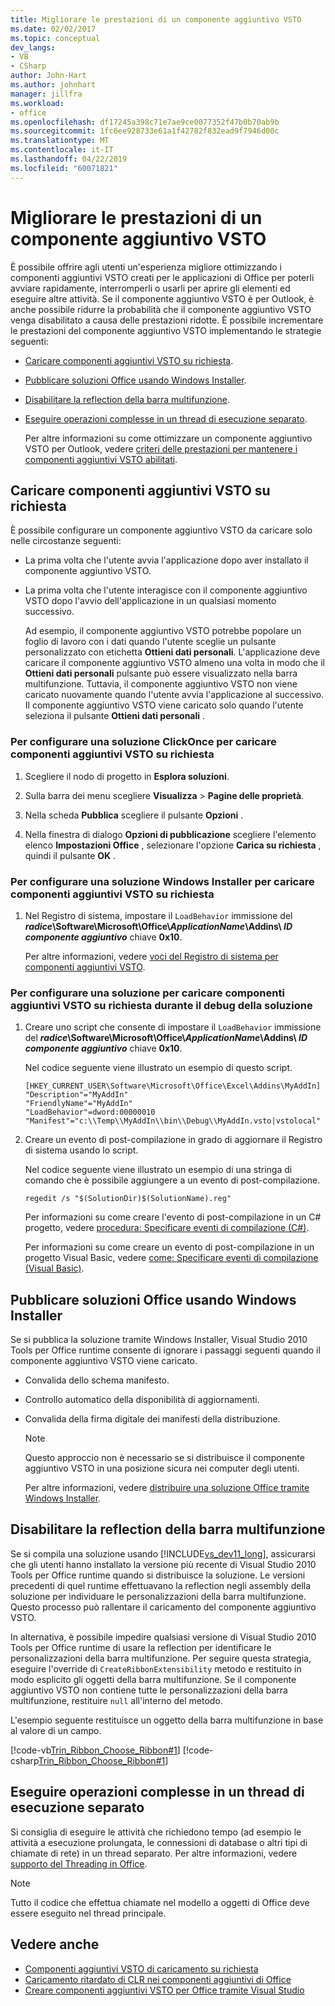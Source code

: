```yaml
---
title: Migliorare le prestazioni di un componente aggiuntivo VSTO
ms.date: 02/02/2017
ms.topic: conceptual
dev_langs:
- VB
- CSharp
author: John-Hart
ms.author: johnhart
manager: jillfra
ms.workload:
- office
ms.openlocfilehash: df17245a398c71e7ae9ce0077352f47b0b70ab9b
ms.sourcegitcommit: 1fc6ee928733e61a1f42782f832ead9f7946d00c
ms.translationtype: MT
ms.contentlocale: it-IT
ms.lasthandoff: 04/22/2019
ms.locfileid: "60071821"
---
```

# <a name="improve-the-performance-of-a-vsto-add-in"></a>Migliorare le prestazioni di un componente aggiuntivo VSTO
  È possibile offrire agli utenti un'esperienza migliore ottimizzando i componenti aggiuntivi VSTO creati per le applicazioni di Office per poterli avviare rapidamente, interromperli o usarli per aprire gli elementi ed eseguire altre attività. Se il componente aggiuntivo VSTO è per Outlook, è anche possibile ridurre la probabilità che il componente aggiuntivo VSTO venga disabilitato a causa delle prestazioni ridotte. È possibile incrementare le prestazioni del componente aggiuntivo VSTO implementando le strategie seguenti:

- [Caricare componenti aggiuntivi VSTO su richiesta](#Load).

- [Pubblicare soluzioni Office usando Windows Installer](#Publish).

- [Disabilitare la reflection della barra multifunzione](#Bypass).

- [Eseguire operazioni complesse in un thread di esecuzione separato](#Perform).

  Per altre informazioni su come ottimizzare un componente aggiuntivo VSTO per Outlook, vedere [criteri delle prestazioni per mantenere i componenti aggiuntivi VSTO abilitati](http://go.microsoft.com/fwlink/?LinkID=266503).

## <a name="Load"></a> Caricare componenti aggiuntivi VSTO su richiesta
 È possibile configurare un componente aggiuntivo VSTO da caricare solo nelle circostanze seguenti:

- La prima volta che l'utente avvia l'applicazione dopo aver installato il componente aggiuntivo VSTO.

- La prima volta che l'utente interagisce con il componente aggiuntivo VSTO dopo l'avvio dell'applicazione in un qualsiasi momento successivo.

  Ad esempio, il componente aggiuntivo VSTO potrebbe popolare un foglio di lavoro con i dati quando l'utente sceglie un pulsante personalizzato con etichetta **Ottieni dati personali**. L'applicazione deve caricare il componente aggiuntivo VSTO almeno una volta in modo che il **Ottieni dati personali** pulsante può essere visualizzato nella barra multifunzione. Tuttavia, il componente aggiuntivo VSTO non viene caricato nuovamente quando l'utente avvia l'applicazione al successivo. Il componente aggiuntivo VSTO viene caricato solo quando l'utente seleziona il pulsante **Ottieni dati personali** .

### <a name="to-configure-a-clickonce-solution-to-load-vsto-add-ins-on-demand"></a>Per configurare una soluzione ClickOnce per caricare componenti aggiuntivi VSTO su richiesta

1. Scegliere il nodo di progetto in **Esplora soluzioni**.

2. Sulla barra dei menu scegliere **Visualizza** > **Pagine delle proprietà**.

3. Nella scheda **Pubblica** scegliere il pulsante **Opzioni** .

4. Nella finestra di dialogo **Opzioni di pubblicazione** scegliere l'elemento elenco **Impostazioni Office** , selezionare l'opzione **Carica su richiesta** , quindi il pulsante **OK** .

### <a name="to-configure-a-windows-installer-solution-to-load-vsto-add-ins-on-demand"></a>Per configurare una soluzione Windows Installer per caricare componenti aggiuntivi VSTO su richiesta

1. Nel Registro di sistema, impostare il `LoadBehavior` immissione del **_radice_\Software\Microsoft\Office\\_ApplicationName_\Addins\\  _ID componente aggiuntivo_** chiave **0x10**.

     Per altre informazioni, vedere [voci del Registro di sistema per componenti aggiuntivi VSTO](../vsto/registry-entries-for-vsto-add-ins.md).

### <a name="to-configure-a-solution-to-load-vsto-add-ins-on-demand-while-you-debug-the-solution"></a>Per configurare una soluzione per caricare componenti aggiuntivi VSTO su richiesta durante il debug della soluzione

1. Creare uno script che consente di impostare il `LoadBehavior` immissione del **_radice_\Software\Microsoft\Office\\_ApplicationName_\Addins\\  _ID componente aggiuntivo_** chiave **0x10**.

     Nel codice seguente viene illustrato un esempio di questo script.

    ```cmd/sh
    [HKEY_CURRENT_USER\Software\Microsoft\Office\Excel\Addins\MyAddIn]
    "Description"="MyAddIn"
    "FriendlyName"="MyAddIn"
    "LoadBehavior"=dword:00000010
    "Manifest"="c:\\Temp\\MyAddIn\\bin\\Debug\\MyAddIn.vsto|vstolocal"

    ```

2. Creare un evento di post-compilazione in grado di aggiornare il Registro di sistema usando lo script.

     Nel codice seguente viene illustrato un esempio di una stringa di comando che è possibile aggiungere a un evento di post-compilazione.

    ```cmd/sh
    regedit /s "$(SolutionDir)$(SolutionName).reg"

    ```

     Per informazioni su come creare l'evento di post-compilazione in un C# progetto, vedere [procedura: Specificare eventi di compilazione &#40;C&#35;&#41;](../ide/how-to-specify-build-events-csharp.md).

     Per informazioni su come creare un evento di post-compilazione in un progetto Visual Basic, vedere [come: Specificare eventi di compilazione &#40;Visual Basic&#41;](../ide/how-to-specify-build-events-visual-basic.md).

## <a name="Publish"></a> Pubblicare soluzioni Office usando Windows Installer
 Se si pubblica la soluzione tramite Windows Installer, Visual Studio 2010 Tools per Office runtime consente di ignorare i passaggi seguenti quando il componente aggiuntivo VSTO viene caricato.

- Convalida dello schema manifesto.

- Controllo automatico della disponibilità di aggiornamenti.

- Convalida della firma digitale dei manifesti della distribuzione.

  > [!NOTE]
  >  Questo approccio non è necessario se si distribuisce il componente aggiuntivo VSTO in una posizione sicura nei computer degli utenti.

  Per altre informazioni, vedere [distribuire una soluzione Office tramite Windows Installer](../vsto/deploying-an-office-solution-by-using-windows-installer.md).

## <a name="Bypass"></a> Disabilitare la reflection della barra multifunzione
 Se si compila una soluzione usando [!INCLUDE[vs_dev11_long](../sharepoint/includes/vs-dev11-long-md.md)], assicurarsi che gli utenti hanno installato la versione più recente di Visual Studio 2010 Tools per Office runtime quando si distribuisce la soluzione. Le versioni precedenti di quel runtime effettuavano la reflection negli assembly della soluzione per individuare le personalizzazioni della barra multifunzione. Questo processo può rallentare il caricamento del componente aggiuntivo VSTO.

 In alternativa, è possibile impedire qualsiasi versione di Visual Studio 2010 Tools per Office runtime di usare la reflection per identificare le personalizzazioni della barra multifunzione. Per seguire questa strategia, eseguire l'override di `CreateRibbonExtensibility` metodo e restituito in modo esplicito gli oggetti della barra multifunzione. Se il componente aggiuntivo VSTO non contiene tutte le personalizzazioni della barra multifunzione, restituire `null` all'interno del metodo.

 L'esempio seguente restituisce un oggetto della barra multifunzione in base al valore di un campo.

 [!code-vb[Trin_Ribbon_Choose_Ribbon#1](../vsto/codesnippet/VisualBasic/trin_ribbon_choose_ribbon_4/ThisWorkbook.vb#1)]
 [!code-csharp[Trin_Ribbon_Choose_Ribbon#1](../vsto/codesnippet/CSharp/trin_ribbon_choose_ribbon_4/ThisWorkbook.cs#1)]

## <a name="Perform"></a> Eseguire operazioni complesse in un thread di esecuzione separato
 Si consiglia di eseguire le attività che richiedono tempo (ad esempio le attività a esecuzione prolungata, le connessioni di database o altri tipi di chiamate di rete) in un thread separato. Per altre informazioni, vedere [supporto del Threading in Office](../vsto/threading-support-in-office.md).

> [!NOTE]
>  Tutto il codice che effettua chiamate nel modello a oggetti di Office deve essere eseguito nel thread principale.

## <a name="see-also"></a>Vedere anche

- [Componenti aggiuntivi VSTO di caricamento su richiesta](https://blogs.msdn.microsoft.com/andreww/2008/07/14/demand-loading-vsto-add-ins/)
- [Caricamento ritardato di CLR nei componenti aggiuntivi di Office](https://blogs.msdn.microsoft.com/andreww/2008/04/19/delay-loading-the-clr-in-office-add-ins/)
- [Creare componenti aggiuntivi VSTO per Office tramite Visual Studio](create-vsto-add-ins-for-office-by-using-visual-studio.md)
